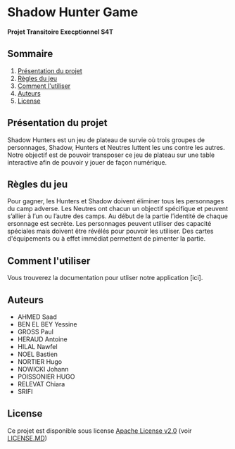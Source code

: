 # Shadow Hunter Game
**Projet Transitoire Execptionnel S4T**

## Sommaire

1. [Présentation du projet]()
2. [Règles du jeu]()
3. [Comment l'utiliser]()
4. [Auteurs]()
5. [License]()

## Présentation du projet

Shadow Hunters est un jeu de plateau de survie où trois groupes de personnages, Shadow, Hunters et Neutres luttent les uns contre les autres. Notre objectif est de pouvoir transposer ce jeu de plateau sur une table interactive afin de pouvoir y jouer de façon numérique.

## Règles du jeu

Pour gagner, les Hunters et Shadow doivent éliminer tous les personnages du camp adverse. Les Neutres ont chacun un objectif spécifique et peuvent s’allier à l’un ou l’autre des camps. Au début de la partie l’identité de chaque  ersonnage est secrète. Les personnages peuvent utiliser des capacité spéciales mais doivent être révélés pour pouvoir les utiliser. Des cartes d'équipements ou à effet immédiat permettent de pimenter la partie.

## Comment l'utiliser

Vous trouverez la documentation pour utliser notre application [ici].

## Auteurs

+ AHMED Saad
+ BEN EL BEY Yessine
+ GROSS Paul
+ HERAUD Antoine
+ HILAL Nawfel
+ NOEL Bastien
+ NORTIER Hugo
+ NOWICKI Johann
+ POISSONIER HUGO
+ RELEVAT Chiara
+ SRIFI 

## License

Ce projet est disponible sous license [Apache License v2.0](http://www.apache.org/licenses/LICENSE-2.0) (voir [LICENSE.MD](https://github.com/PTE-SH/ShadowHunterGame/blob/master/LICENSE))

